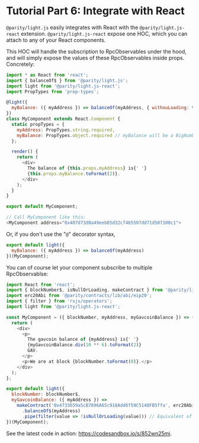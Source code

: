 # Tutorial Part 6: Integrate with React

`@parity/light.js` easily integrates with React with the `@parity/light.js-react` extension. `@parity/light.js-react` expose one HOC, which you can attach to any of your React components.

This HOC will handle the subscription to RpcObservables under the hood, and will simply expose the values of these RpcObservables inside props. Concretely:

```javascript
import * as React from 'react';
import { balanceOf$ } from '@parity/light.js';
import light from '@parity/light.js-react';
import PropTypes from 'prop-types';

@light({
  myBalance: ({ myAddress }) => balanceOf(myAddress, { withouLoading: true }) // myAddress here is a prop passed directly to MyComponent
})
class MyComponent extends React.Component {
  static propTypes = {
    myAddress: PropTypes.string.required,
    myBalance: PropTypes.object.required // myBalance will be a BigNumber
  };

  render() {
    return (
      <div>
        The balance of {this.props.myAddress} is{' '}
        {this.props.myBalance.toFormat(2)}.
      </div>
    );
  }
}

export default MyComponent;

// Call MyComponent like this:
<MyComponent address="0x407d73d8a49eeb85d32cf465507dd71d507100c1">
```

Or, if you don't use the "`@`" decorator syntax,

```javascript
export default light({
  myBalance: ({ myAddress }) => balanceOf(myAddress)
})(MyComponent);
```

You can of course let your component subscribe to multiple RpcObservablse:

```javascript
import React from 'react';
import { blockNumber$, isNullOrLoading, makeContract } from '@parity/light.js';
import erc20Abi from '@parity/contracts/lib/abi/eip20';
import { filter } from 'rxjs/operators';
import light from '@parity/light.js-react';

const MyComponent = ({ blockNumber, myAddress, myGavcoinBalance }) => {
  return (
    <div>
      <p>
        The gavcoin balance of {myAddress} is{' '}
        {myGavcoinBalance.div(10 ** 6).toFormat(2)}
        GAV.
      </p>
      <p>We are at block {blockNumber.toFormat(0)}.</p>
    </div>
  );
};

export default light({
  blockNumber: blockNumber$,
  myGavcoinBalance: ({ myAddress }) =>
    makeContract('0x4733659a5cB7896A65c918Add6f59C5148FB5ffa', erc20Abi)
      .balanceOf$(myAddress)
      .pipe(filter(value => !isNullOrLoading(value))) // Equivalent of withoutLoading for contract methods
})(MyComponent);
```

See the latest code in action: https://codesandbox.io/s/852wn25mj.
